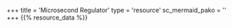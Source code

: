 +++
title = 'Microsecond Regulator'
type = 'resource'
sc_mermaid_pako = ''
+++
{{% resource_data %}}